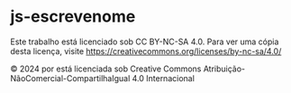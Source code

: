 # js-escrevenome

Este trabalho está licenciado sob CC BY-NC-SA 4.0. Para ver uma cópia desta licença, visite https://creativecommons.org/licenses/by-nc-sa/4.0/

© 2024 por está licenciada sob Creative Commons Atribuição-NãoComercial-CompartilhaIgual 4.0 Internacional 
